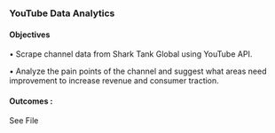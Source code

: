 ### YouTube Data Analytics

#### Objectives

• Scrape channel data from Shark Tank Global using YouTube API.

•	Analyze the pain points of the channel and suggest what areas need improvement to increase revenue and consumer traction.


#### Outcomes : 

See File
